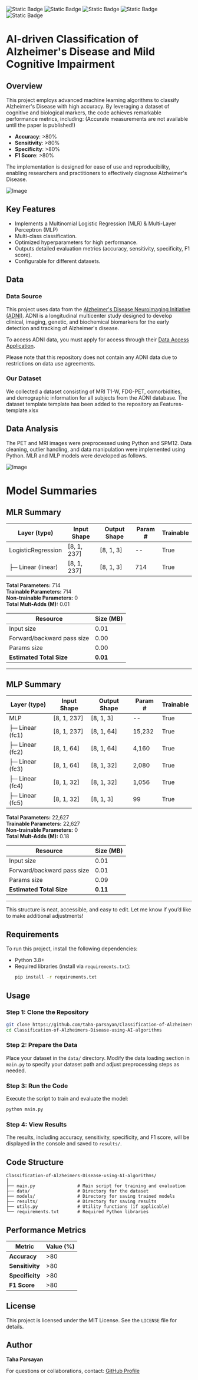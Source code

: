![Static Badge](https://img.shields.io/badge/Classification-FF0000)
![Static Badge](https://img.shields.io/badge/Neuroimaging-FF0000)
![Static Badge](https://img.shields.io/badge/AI-8A2BE2)
![Static Badge](https://img.shields.io/badge/Python-8A2BE2)
![Static Badge](https://img.shields.io/badge/PET%20/%20MRI-4CAF50)

# AI-driven Classification of Alzheimer's Disease and Mild Cognitive Impairment
## Overview

This project employs advanced machine learning algorithms to classify Alzheimer's Disease with high accuracy. By leveraging a dataset of cognitive and biological markers, the code achieves remarkable performance metrics, including:
(Accurate measurements are not available until the paper is published!)

- **Accuracy**: >80%
- **Sensitivity**: >80%
- **Specificity**: >80%
- **F1 Score**: >80%

The implementation is designed for ease of use and reproducibility, enabling researchers and practitioners to effectively diagnose Alzheimer's Disease.

![Image](https://github.com/user-attachments/assets/cf6cb9ad-0d65-4713-aacc-a9d37d9d88ba)

## Key Features

- Implements a Multinomial Logistic Regression (MLR) & Multi-Layer Perceptron (MLP)
- Multi-class classification.
- Optimized hyperparameters for high performance.
- Outputs detailed evaluation metrics (accuracy, sensitivity, specificity, F1 score).
- Configurable for different datasets.

## Data

### Data Source

This project uses data from the [Alzheimer's Disease Neuroimaging Initiative (ADNI)](https://adni.loni.usc.edu/). ADNI is a longitudinal multicenter study designed to develop clinical, imaging, genetic, and biochemical biomarkers for the early detection and tracking of Alzheimer's disease.

To access ADNI data, you must apply for access through their [Data Access Application](https://adni.loni.usc.edu/data-samples/access-data/).

Please note that this repository does not contain any ADNI data due to restrictions on data use agreements.

### Our Dataset

We collected a dataset consisting of MRI T1-W, FDG-PET, comorbidities, and demographic information for all subjects from the ADNI database.
The dataset template template has been added to the repository as Features-template.xlsx

## Data Analysis

The PET and MRI images were preprocessed using Python and SPM12.
Data cleaning, outlier handling, and data manipulation were implemented using Python.
MLR and MLP models were developed as follows.

![Image](https://github.com/user-attachments/assets/a9f2f635-2318-4f50-b254-fb0cc479552c)

# Model Summaries

## MLR Summary

| Layer (type)                     | Input Shape     | Output Shape   | Param # | Trainable |
|----------------------------------|-----------------|----------------|---------|-----------|
| LogisticRegression               | [8, 1, 237]    | [8, 1, 3]      | --      | True      |
| ├─ Linear (linear)               | [8, 1, 237]    | [8, 1, 3]      | 714     | True      |

**Total Parameters:** 714  
**Trainable Parameters:** 714  
**Non-trainable Parameters:** 0  
**Total Mult-Adds (M):** 0.01  

| **Resource**                | **Size (MB)** |
|-----------------------------|---------------|
| Input size                  | 0.01          |
| Forward/backward pass size  | 0.00          |
| Params size                 | 0.00          |
| **Estimated Total Size**    | **0.01**      |

---

## MLP Summary

| Layer (type)                     | Input Shape     | Output Shape   | Param # | Trainable |
|----------------------------------|-----------------|----------------|---------|-----------|
| MLP                              | [8, 1, 237]    | [8, 1, 3]      | --      | True      |
| ├─ Linear (fc1)                  | [8, 1, 237]    | [8, 1, 64]     | 15,232  | True      |
| ├─ Linear (fc2)                  | [8, 1, 64]     | [8, 1, 64]     | 4,160   | True      |
| ├─ Linear (fc3)                  | [8, 1, 64]     | [8, 1, 32]     | 2,080   | True      |
| ├─ Linear (fc4)                  | [8, 1, 32]     | [8, 1, 32]     | 1,056   | True      |
| ├─ Linear (fc5)                  | [8, 1, 32]     | [8, 1, 3]      | 99      | True      |

**Total Parameters:** 22,627  
**Trainable Parameters:** 22,627  
**Non-trainable Parameters:** 0  
**Total Mult-Adds (M):** 0.18  

| **Resource**                | **Size (MB)** |
|-----------------------------|---------------|
| Input size                  | 0.01          |
| Forward/backward pass size  | 0.01          |
| Params size                 | 0.09          |
| **Estimated Total Size**    | **0.11**      |

---

This structure is neat, accessible, and easy to edit. Let me know if you’d like to make additional adjustments!


## Requirements

To run this project, install the following dependencies:

- Python 3.8+
- Required libraries (install via `requirements.txt`):
  ```bash
  pip install -r requirements.txt
  ```

## Usage

### Step 1: Clone the Repository

```bash
git clone https://github.com/taha-parsayan/Classification-of-Alzheimers-Disease-using-AI-algorithms.git
cd Classification-of-Alzheimers-Disease-using-AI-algorithms
```

### Step 2: Prepare the Data

Place your dataset in the `data/` directory. Modify the data loading section in `main.py` to specify your dataset path and adjust preprocessing steps as needed.

### Step 3: Run the Code

Execute the script to train and evaluate the model:

```bash
python main.py
```

### Step 4: View Results

The results, including accuracy, sensitivity, specificity, and F1 score, will be displayed in the console and saved to `results/`.

## Code Structure

```
Classification-of-Alzheimers-Disease-using-AI-algorithms/
│
├── main.py                # Main script for training and evaluation
├── data/                  # Directory for the dataset
├── models/                # Directory for saving trained models
├── results/               # Directory for saving results
├── utils.py               # Utility functions (if applicable)
└── requirements.txt       # Required Python libraries
```

## Performance Metrics

| Metric          | Value (%) |
|------------------|-----------|
| **Accuracy**     | >80       |
| **Sensitivity**  | >80       |
| **Specificity**  | >80       |
| **F1 Score**     | >80       |

## License

This project is licensed under the MIT License. See the `LICENSE` file for details.

## Author

**Taha Parsayan** 

For questions or collaborations, contact: [GitHub Profile](https://github.com/taha-parsayan)

